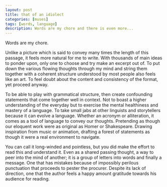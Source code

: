 ```yaml
---
layout: post
title: that of an idiolect
categories: [muses]
tags: [words, language]
description: Words are my chore and there is even more...
---
```


Words are my chore.

Unlike a picture which is said to convey many times the length of this passage, it feels more natural for me to write. With thousands of main ideas to ponder upon, only one to choose and try make an excerpt out of. To put down the various flowing thoughts through my mind and string them together with a coherent structure understood by most people also feels like an art. To feel doubt about the content and consistency of the format, yet proceed anyway.

To be able to play with grammatical structure, then create confounding statements that come together well in context. Not to boast a higher understanding of the everyday but to exercise the mental healthiness and mastery of a language. To take small jabs at other linguists and storytellers because it can evolve a language. Whether an acronym or alliteration, it comes as a tool of language to convey our thoughts. Pretending as though our eloquent work were as original as Homer or Shakespeare. Drawing inspiration from music or animation, drafting a forest of statements as though it were a real environment to navigate. 

You can call it long-winded and pointless, but you did make the effort to read this and understand it. Even as a shared passing thought, a way to peer into the mind of another; it is a group of letters into words and finally a message. One that has mistakes because of impossibly perilous punctuation that proceeds to pester the procurer. Despite its lack of direction, one that the author feels a happy amount gratitude towards his audience for reading.
